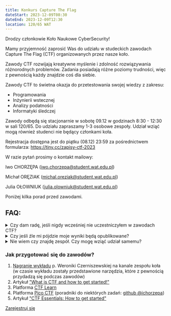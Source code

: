 ```yaml
---
title: Konkurs Capture The Flag
dateStart: 2023-12-09T08:30
dateEnd: 2023-12-09T12:30
location: 120/65 WAT
---
```


Drodzy członkowie Koło Naukowe CyberSecurity!

Mamy przyjemność zaprosić Was do udziału w studeckich zawodach Capture The Flag (CTF) organizowanych przez nasze koło.

Zawody CTF rozwijają kreatywne myślenie i zdolność rozwiązywania różnorodnych problemów. Zadania posiadają różne poziomy trudności, więc z pewnością każdy znajdzie coś dla siebie.


Zawody CTF to świetna okazja do przetestowania swojej wiedzy z zakresu:
* Programowania
* Inżynierii wstecznej
* Analizy podatności 
* Informatyki śledczej


Zawody odbędą się stacjonarnie w sobotę 09.12 w godzinach 8:30 - 12:30 w sali 120/65. Do udziału zapraszamy 1-3 osobowe zespoły.  Udział wziąć mogą również studenci nie będący członkami koła.


Rejestracja dostępna jest do piątku (08.12) 23:59 za pośrednictwem formularza:
https://tiny.cc/zapisy-ctf-2023



W razie pytań prosimy o kontakt mailowy:

Iwo CHORZĘPA (iwo.chorzepa@student.wat.edu.pl)

Michał ORĘZIAK (michal.oreziak@student.wat.edu.pl)

Julia OŁOWNIUK (julia.olowniuk@student.wat.edu.pl)




Poniżej kilka porad przed zawodami.




## FAQ:




<details>
<summary>
Czy dam radę, jeśli nigdy wcześniej nie uczestniczyłem w zawodach CTF?
</summary>
Oczywiście! Celem studenckich zawodów jest poza aspektem rywalizacji, zapoznać zainteresowanych z zadaniami typowymi dla tego rodzaju zawodów, gdzie celem jest wykonanie określonych czynności w celu zdobycia flagi. Zadania mają różny poziom trudności, więc każdy znajdzie coś dla siebie.
</details>
<details>
<summary>
Czy jeśli źle mi pójdzie moje wyniki będą opublikowane?
</summary>
Nie. Opublikujemy wyłącznie wyniki zespołów, które zajmą pierwsze 3 miejsca.
</details>
<details>
<summary>
Nie wiem czy znajdę zespół. Czy mogę wziąć udział samemu?
</summary>
Oczywiście. Dopuszczamy 1-3 osobowe zespoły. Branie udziału samemu nie oznacza, że uzyska się gorszy wynik niż 3 osobowe zespoły.
</details>

### Jak przygotować się do zawodów?


1.  [Nagranie wykładu](https://studentwat.sharepoint.com/sites/KooCyberSecurity2/Shared%20Documents/General/Recordings/Spotkanie%20na%20kanale%20Og%C3%B3lny-20231122_174856-Nagrywanie%20spotkania.mp4?web=1) p. Weroniki Czerniszewskiej na kanale zespołu koła
    (w czasie wykładu zostały przedstawione narzędzia, które z pewnością przydadzą się podczas zawodów)
2. Artykuł ["What is CTF and how to get started!"](https://dev.to/atan/what-is-ctf-and-how-to-get-started-3f04)
3. Platforma [CTF Learn](https://ctflearn.com/)
4. Platforma [Pico CTF](https://picoctf.org/) (poradniki do niektórych zadań: [github @ichorzepa](https://github.com/ichorzepa/picoCTF2022))
5. Artykuł ["CTF Essentials: How to get started"](https://medium.com/@JAlblas/how-to-get-started-with-ctf-hacking-challenges-cca327ee4192)


<div class="mt-16 flex justify-center">
<a href="https://tiny.cc/zapisy-ctf-2023" class="text-2xl">Zarejestruj się</a>
</div>